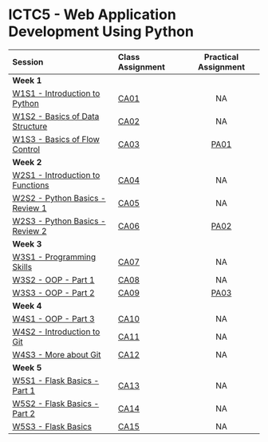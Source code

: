# ICTC5 - Web Application Development Using Python 

| Session                                      | Class Assignment                    |       Practical Assignment       |
| :------------------------------------------- | :---------------------------------- | :------------------------------: |
| **Week 1**                                   |
| [W1S1 - Introduction to Python](./W1/S1/)    | [CA01](./W1/S1/CA01.md)             |                NA                |
| [W1S2 - Basics of Data Structure](./W1/S2/)  | [CA02](./W1/S2/CA02.md)             |                NA                |
| [W1S3 - Basics of Flow Control](./W1/S3/)    | [CA03](./W1/S3/CA03.md)             |     [PA01](./W1/S3/PA01.md)      |
| **Week 2**                                   |
| [W2S1 - Introduction to Functions](./W2/S1/) | [CA04](./W2/S1/CA04.md)             |                NA                |
| [W2S2 - Python Basics - Review 1](./W2/S2/)  | [CA05](./W2/S2/CA05.md)             |                NA                |
| [W2S3 - Python Basics - Review 2](./W2/S3/)  | [CA06](./W2/S3/CA06-Tic-Tac-Toe.md) | [PA02](./W2/S3/PA02-Fruitman.md) |
| **Week 3**                                   |
| [W3S1 - Programming Skills](./W3/S1/)        | [CA07](./W3/S1/CA07.md)             |                NA                |
| [W3S2 - OOP - Part 1](./W3/S2/)              | [CA08](./W3/S2/CA08.md)             |                NA                |
| [W3S3 - OOP - Part 2](./W3/S3/)              | [CA09](./W3/S3/CA00.md)             |  [PA03](./W3/S3/PA03-Shapes.md)  |
| **Week 4**                                   |
| [W4S1 - OOP - Part 3](./W4/S1/)              | [CA10](./W2/S2/CA00.md)             |                NA                |
| [W4S2 - Introduction to Git](./W4/S2/)       | [CA11](./W2/S2/CA00.md)             |                NA                |
| [W4S3 - More about Git](./W4/S3/)            | [CA12](./W2/S2/CA00.md)             |                NA                |
| **Week 5**                                   |
| [W5S1 - Flask Basics - Part 1](./W4/S1/)     | [CA13](./W2/S2/CA00.md)             |                NA                |
| [W5S2 - Flask Basics - Part 2](./W4/S1/)     | [CA14](./W2/S2/CA00.md)             |                NA                |
| [W5S3 - Flask Basics](./W4/S1/)              | [CA15](./W2/S2/CA00.md)             |                NA                |
